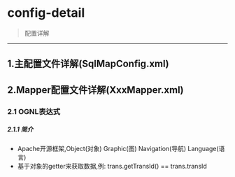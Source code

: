 # config-detail
> 配置详解

---

## 1.主配置文件详解(SqlMapConfig.xml)

## 2.Mapper配置文件详解(XxxMapper.xml)

### 2.1 OGNL表达式

##### 2.1.1 简介
* Apache开源框架,Object(对象) Graphic(图) Navigation(导航) Language(语言)
* 基于对象的getter来获取数据,例: trans.getTransId() == trans.transId